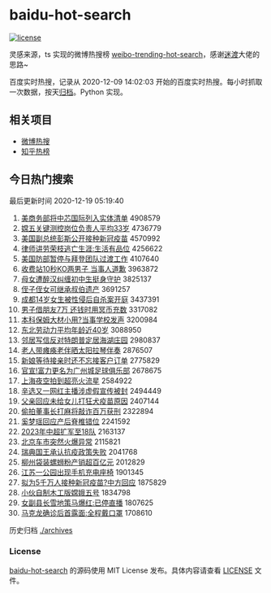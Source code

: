 # baidu-hot-search

[![license](https://img.shields.io/github/license/Arrackisarookie/baidu-hot-search)](https://github.com/Arrackisarookie/baidu-hot-search/blob/master/LICENSE)

灵感来源，ts 实现的微博热搜榜 [weibo-trending-hot-search](https://github.com/justjavac/weibo-trending-hot-search)，感谢[迷渡](https://github.com/justjavac)大佬的思路~

百度实时热搜，记录从 2020-12-09 14:02:03 开始的百度实时热搜。每小时抓取一次数据，按天[归档](./archives)。Python 实现。

## 相关项目
+ [微博热搜](https://github.com/Arrackisarookie/weibo-hot-search)
+ [知乎热榜](https://github.com/Arrackisarookie/zhihu-top-search)

## 今日热门搜索

<!-- Rank Begin -->

最后更新时间 2020-12-19 05:19:40

1. [美商务部将中芯国际列入实体清单](http://www.baidu.com/baidu?cl=3&tn=SE_baiduhomet8_jmjb7mjw&rsv_dl=fyb_top&fr=top1000&wd=%C3%C0%C9%CC%CE%F1%B2%BF%BD%AB%D6%D0%D0%BE%B9%FA%BC%CA%C1%D0%C8%EB%CA%B5%CC%E5%C7%E5%B5%A5) 4908579
1. [嫦五关键测控岗位负责人平均33岁](http://www.baidu.com/baidu?cl=3&tn=SE_baiduhomet8_jmjb7mjw&rsv_dl=fyb_top&fr=top1000&wd=%E6%CF%CE%E5%B9%D8%BC%FC%B2%E2%BF%D8%B8%DA%CE%BB%B8%BA%D4%F0%C8%CB%C6%BD%BE%F933%CB%EA) 4736779
1. [美国副总统彭斯公开接种新冠疫苗](http://www.baidu.com/baidu?cl=3&tn=SE_baiduhomet8_jmjb7mjw&rsv_dl=fyb_top&fr=top1000&wd=%C3%C0%B9%FA%B8%B1%D7%DC%CD%B3%C5%ED%CB%B9%B9%AB%BF%AA%BD%D3%D6%D6%D0%C2%B9%DA%D2%DF%C3%E7) 4570992
1. [律师讲劳荣枝逃亡生涯:生活有品位](http://www.baidu.com/baidu?cl=3&tn=SE_baiduhomet8_jmjb7mjw&rsv_dl=fyb_top&fr=top1000&wd=%C2%C9%CA%A6%BD%B2%C0%CD%C8%D9%D6%A6%CC%D3%CD%F6%C9%FA%D1%C4%3A%C9%FA%BB%EE%D3%D0%C6%B7%CE%BB) 4256622
1. [美国防部暂停与拜登团队过渡工作](http://www.baidu.com/baidu?cl=3&tn=SE_baiduhomet8_jmjb7mjw&rsv_dl=fyb_top&fr=top1000&wd=%C3%C0%B9%FA%B7%C0%B2%BF%D4%DD%CD%A3%D3%EB%B0%DD%B5%C7%CD%C5%B6%D3%B9%FD%B6%C9%B9%A4%D7%F7) 4107640
1. [收费站10秒KO两男子 当事人道歉](http://www.baidu.com/baidu?cl=3&tn=SE_baiduhomet8_jmjb7mjw&rsv_dl=fyb_top&fr=top1000&wd=%CA%D5%B7%D1%D5%BE10%C3%EBKO%C1%BD%C4%D0%D7%D3%20%B5%B1%CA%C2%C8%CB%B5%C0%C7%B8) 3963872
1. [母女遭醉汉纠缠初中生挺身守护](http://www.baidu.com/baidu?cl=3&tn=SE_baiduhomet8_jmjb7mjw&rsv_dl=fyb_top&fr=top1000&wd=%C4%B8%C5%AE%D4%E2%D7%ED%BA%BA%BE%C0%B2%F8%B3%F5%D6%D0%C9%FA%CD%A6%C9%ED%CA%D8%BB%A4) 3825137
1. [侄子侄女可继承叔伯遗产](http://www.baidu.com/baidu?cl=3&tn=SE_baiduhomet8_jmjb7mjw&rsv_dl=fyb_top&fr=top1000&wd=%D6%B6%D7%D3%D6%B6%C5%AE%BF%C9%BC%CC%B3%D0%CA%E5%B2%AE%D2%C5%B2%FA) 3691257
1. [成都14岁女生被性侵后自杀案开庭](http://www.baidu.com/baidu?cl=3&tn=SE_baiduhomet8_jmjb7mjw&rsv_dl=fyb_top&fr=top1000&wd=%B3%C9%B6%BC14%CB%EA%C5%AE%C9%FA%B1%BB%D0%D4%C7%D6%BA%F3%D7%D4%C9%B1%B0%B8%BF%AA%CD%A5) 3437391
1. [男子借朋友7万 还钱时用冥币充数](http://www.baidu.com/baidu?cl=3&tn=SE_baiduhomet8_jmjb7mjw&rsv_dl=fyb_top&fr=top1000&wd=%C4%D0%D7%D3%BD%E8%C5%F3%D3%D17%CD%F2%20%BB%B9%C7%AE%CA%B1%D3%C3%DA%A4%B1%D2%B3%E4%CA%FD) 3317082
1. [本科保姆大材小用?当事学校发声](http://www.baidu.com/baidu?cl=3&tn=SE_baiduhomet8_jmjb7mjw&rsv_dl=fyb_top&fr=top1000&wd=%B1%BE%BF%C6%B1%A3%C4%B7%B4%F3%B2%C4%D0%A1%D3%C3%3F%B5%B1%CA%C2%D1%A7%D0%A3%B7%A2%C9%F9) 3200984
1. [东北劳动力平均年龄近40岁](http://www.baidu.com/baidu?cl=3&tn=SE_baiduhomet8_jmjb7mjw&rsv_dl=fyb_top&fr=top1000&wd=%B6%AB%B1%B1%C0%CD%B6%AF%C1%A6%C6%BD%BE%F9%C4%EA%C1%E4%BD%FC40%CB%EA) 3088950
1. [邻居写信反对特朗普定居海湖庄园](http://www.baidu.com/baidu?cl=3&tn=SE_baiduhomet8_jmjb7mjw&rsv_dl=fyb_top&fr=top1000&wd=%C1%DA%BE%D3%D0%B4%D0%C5%B7%B4%B6%D4%CC%D8%C0%CA%C6%D5%B6%A8%BE%D3%BA%A3%BA%FE%D7%AF%D4%B0) 2980837
1. [老人带瘫痪老伴晒太阳拉琴伴奏](http://www.baidu.com/baidu?cl=3&tn=SE_baiduhomet8_jmjb7mjw&rsv_dl=fyb_top&fr=top1000&wd=%C0%CF%C8%CB%B4%F8%CC%B1%BB%BE%C0%CF%B0%E9%C9%B9%CC%AB%D1%F4%C0%AD%C7%D9%B0%E9%D7%E0) 2876507
1. [新娘等待接亲时还不忘接客户订单](http://www.baidu.com/baidu?cl=3&tn=SE_baiduhomet8_jmjb7mjw&rsv_dl=fyb_top&fr=top1000&wd=%D0%C2%C4%EF%B5%C8%B4%FD%BD%D3%C7%D7%CA%B1%BB%B9%B2%BB%CD%FC%BD%D3%BF%CD%BB%A7%B6%A9%B5%A5) 2775829
1. [官宣!富力更名为广州城足球俱乐部](http://www.baidu.com/baidu?cl=3&tn=SE_baiduhomet8_jmjb7mjw&rsv_dl=fyb_top&fr=top1000&wd=%B9%D9%D0%FB%21%B8%BB%C1%A6%B8%FC%C3%FB%CE%AA%B9%E3%D6%DD%B3%C7%D7%E3%C7%F2%BE%E3%C0%D6%B2%BF) 2678675
1. [上海夜空拍到超亮火流星](http://www.baidu.com/baidu?cl=3&tn=SE_baiduhomet8_jmjb7mjw&rsv_dl=fyb_top&fr=top1000&wd=%C9%CF%BA%A3%D2%B9%BF%D5%C5%C4%B5%BD%B3%AC%C1%C1%BB%F0%C1%F7%D0%C7) 2584922
1. [辛选又一网红主播涉虚假宣传被封](http://www.baidu.com/baidu?cl=3&tn=SE_baiduhomet8_jmjb7mjw&rsv_dl=fyb_top&fr=top1000&wd=%D0%C1%D1%A1%D3%D6%D2%BB%CD%F8%BA%EC%D6%F7%B2%A5%C9%E6%D0%E9%BC%D9%D0%FB%B4%AB%B1%BB%B7%E2) 2494449
1. [父亲回应未给女儿打狂犬疫苗原因](http://www.baidu.com/baidu?cl=3&tn=SE_baiduhomet8_jmjb7mjw&rsv_dl=fyb_top&fr=top1000&wd=%B8%B8%C7%D7%BB%D8%D3%A6%CE%B4%B8%F8%C5%AE%B6%F9%B4%F2%BF%F1%C8%AE%D2%DF%C3%E7%D4%AD%D2%F2) 2407144
1. [偷拍董事长打麻将敲诈百万获刑](http://www.baidu.com/baidu?cl=3&tn=SE_baiduhomet8_jmjb7mjw&rsv_dl=fyb_top&fr=top1000&wd=%CD%B5%C5%C4%B6%AD%CA%C2%B3%A4%B4%F2%C2%E9%BD%AB%C7%C3%D5%A9%B0%D9%CD%F2%BB%F1%D0%CC) 2322894
1. [奚梦瑶回应产后脊椎错位](http://www.baidu.com/baidu?cl=3&tn=SE_baiduhomet8_jmjb7mjw&rsv_dl=fyb_top&fr=top1000&wd=%DE%C9%C3%CE%D1%FE%BB%D8%D3%A6%B2%FA%BA%F3%BC%B9%D7%B5%B4%ED%CE%BB) 2241592
1. [2023年中超扩军至18队](http://www.baidu.com/baidu?cl=3&tn=SE_baiduhomet8_jmjb7mjw&rsv_dl=fyb_top&fr=top1000&wd=2023%C4%EA%D6%D0%B3%AC%C0%A9%BE%FC%D6%C118%B6%D3) 2163137
1. [北京车市突然火爆异常](http://www.baidu.com/baidu?cl=3&tn=SE_baiduhomet8_jmjb7mjw&rsv_dl=fyb_top&fr=top1000&wd=%B1%B1%BE%A9%B3%B5%CA%D0%CD%BB%C8%BB%BB%F0%B1%AC%D2%EC%B3%A3) 2115821
1. [瑞典国王承认抗疫政策失败](http://www.baidu.com/baidu?cl=3&tn=SE_baiduhomet8_jmjb7mjw&rsv_dl=fyb_top&fr=top1000&wd=%C8%F0%B5%E4%B9%FA%CD%F5%B3%D0%C8%CF%BF%B9%D2%DF%D5%FE%B2%DF%CA%A7%B0%DC) 2041768
1. [柳州袋装螺蛳粉产销超百亿元](http://www.baidu.com/baidu?cl=3&tn=SE_baiduhomet8_jmjb7mjw&rsv_dl=fyb_top&fr=top1000&wd=%C1%F8%D6%DD%B4%FC%D7%B0%C2%DD%F2%CF%B7%DB%B2%FA%CF%FA%B3%AC%B0%D9%D2%DA%D4%AA) 2012829
1. [江苏一公园出现手机充电座椅](http://www.baidu.com/baidu?cl=3&tn=SE_baiduhomet8_jmjb7mjw&rsv_dl=fyb_top&fr=top1000&wd=%BD%AD%CB%D5%D2%BB%B9%AB%D4%B0%B3%F6%CF%D6%CA%D6%BB%FA%B3%E4%B5%E7%D7%F9%D2%CE) 1901345
1. [拟为5千万人接种新冠疫苗?中方回应](http://www.baidu.com/baidu?cl=3&tn=SE_baiduhomet8_jmjb7mjw&rsv_dl=fyb_top&fr=top1000&wd=%C4%E2%CE%AA5%C7%A7%CD%F2%C8%CB%BD%D3%D6%D6%D0%C2%B9%DA%D2%DF%C3%E7%3F%D6%D0%B7%BD%BB%D8%D3%A6) 1875829
1. [小伙自制木工版嫦娥五号](http://www.baidu.com/baidu?cl=3&tn=SE_baiduhomet8_jmjb7mjw&rsv_dl=fyb_top&fr=top1000&wd=%D0%A1%BB%EF%D7%D4%D6%C6%C4%BE%B9%A4%B0%E6%E6%CF%B6%F0%CE%E5%BA%C5) 1834798
1. [女副县长雪地策马爆红:已停直播](http://www.baidu.com/baidu?cl=3&tn=SE_baiduhomet8_jmjb7mjw&rsv_dl=fyb_top&fr=top1000&wd=%C5%AE%B8%B1%CF%D8%B3%A4%D1%A9%B5%D8%B2%DF%C2%ED%B1%AC%BA%EC%3A%D2%D1%CD%A3%D6%B1%B2%A5) 1807625
1. [马克龙确诊后首露面:全程戴口罩](http://www.baidu.com/baidu?cl=3&tn=SE_baiduhomet8_jmjb7mjw&rsv_dl=fyb_top&fr=top1000&wd=%C2%ED%BF%CB%C1%FA%C8%B7%D5%EF%BA%F3%CA%D7%C2%B6%C3%E6%3A%C8%AB%B3%CC%B4%F7%BF%DA%D5%D6) 1708610
<!-- Rank End -->

历史归档 [./archives](./archives)

### License

[baidu-hot-search](https://github.com/Arrackisarookie/baidu-hot-search) 的源码使用 MIT License 发布。具体内容请查看 [LICENSE](./LICENSE) 文件。
